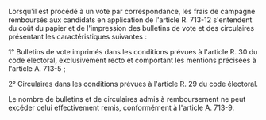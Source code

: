 Lorsqu'il est procédé à un vote par correspondance, les frais de campagne remboursés aux candidats en application de l'article R. 713-12 s'entendent du coût du papier et de l'impression des bulletins de vote et des circulaires présentant les caractéristiques suivantes :

1° Bulletins de vote imprimés dans les conditions prévues à l'article R. 30 du code électoral, exclusivement recto et comportant les mentions précisées à l'article A. 713-5 ;

2° Circulaires dans les conditions prévues à l'article R. 29 du code électoral.

Le nombre de bulletins et de circulaires admis à remboursement ne peut excéder celui effectivement remis, conformément à l'article A. 713-9.
